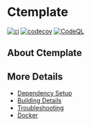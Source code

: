 # Ctemplate

[![ci](https://github.com/JudeWhite512/Ctemplate/actions/workflows/ci.yml/badge.svg)](https://github.com/JudeWhite512/Ctemplate/actions/workflows/ci.yml)
[![codecov](https://codecov.io/gh/JudeWhite512/Ctemplate/branch/main/graph/badge.svg)](https://codecov.io/gh/JudeWhite512/Ctemplate)
[![CodeQL](https://github.com/JudeWhite512/Ctemplate/actions/workflows/codeql-analysis.yml/badge.svg)](https://github.com/JudeWhite512/Ctemplate/actions/workflows/codeql-analysis.yml)

## About Ctemplate



## More Details

 * [Dependency Setup](README_dependencies.md)
 * [Building Details](README_building.md)
 * [Troubleshooting](README_troubleshooting.md)
 * [Docker](README_docker.md)
